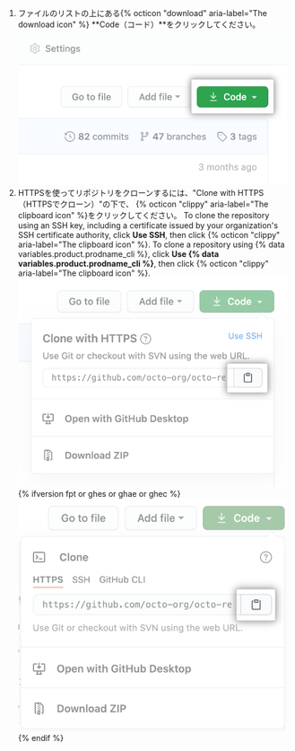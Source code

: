 1. ファイルのリストの上にある{% octicon "download" aria-label="The download icon" %} **Code（コード）**をクリックしてください。 !["Code"ボタン](/assets/images/help/repository/code-button.png)
1. HTTPSを使ってリポジトリをクローンするには、"Clone with HTTPS（HTTPSでクローン）"の下で、
{% octicon "clippy" aria-label="The clipboard icon" %}をクリックしてください。 To clone the repository using an SSH key, including a certificate issued by your organization's SSH certificate authority, click **Use SSH**, then click {% octicon "clippy" aria-label="The clipboard icon" %}. To clone a repository using {% data variables.product.prodname_cli %}, click **Use {% data variables.product.prodname_cli %}**, then click {% octicon "clippy" aria-label="The clipboard icon" %}.
  ![リポジトリをクローンするURLをコピーするクリップボードアイコン](/assets/images/help/repository/https-url-clone.png)
  {% ifversion fpt or ghes or ghae or ghec %}
  ![GitHub CLIでリポジトリをクローンするためのURLをコピーするためのクリップボードアイコン](/assets/images/help/repository/https-url-clone-cli.png){% endif %}
